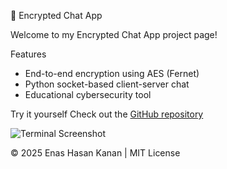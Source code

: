 🔐 Encrypted Chat App

Welcome to my Encrypted Chat App project page!

Features
- End-to-end encryption using AES (Fernet)
- Python socket-based client-server chat
- Educational cybersecurity tool

Try it yourself
Check out the [GitHub repository](https://github.com/EnasKanan/encrypted-chat-app)

![Terminal Screenshot](../encrypted_chat_terminal.png)

© 2025 Enas Hasan Kanan | MIT License
